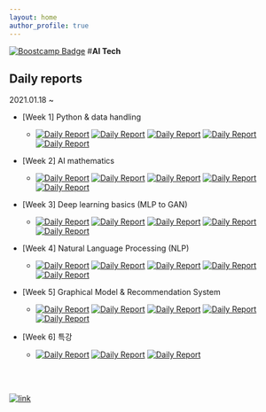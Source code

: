 ```yaml
---
layout: home
author_profile: true
---
```


[![Boostcamp Badge](https://img.shields.io/badge/Naver-Boostcamp-02c73?style=flat)](https://boostcamp.connect.or.kr/program.html) #**AI Tech**

## **Daily reports**

2021.01.18 ~

* [Week 1] Python & data handling
    * [![Daily Report](https://img.shields.io/badge/Day1-red?style=flat)](https://philgineer.github.io/boostcamp-001)
    [![Daily Report](https://img.shields.io/badge/Day2-orange?style=flat)](https://philgineer.github.io/boostcamp-002)
    [![Daily Report](https://img.shields.io/badge/Day3-yellow?style=flat)](https://philgineer.github.io/boostcamp-003)
    [![Daily Report](https://img.shields.io/badge/Day4-green?style=flat)](https://philgineer.github.io/boostcamp-004)
    [![Daily Report](https://img.shields.io/badge/Day5-blue?style=flat)](https://philgineer.github.io/boostcamp-005)

* [Week 2] AI mathematics
    * [![Daily Report](https://img.shields.io/badge/Day6-red?style=flat)](https://philgineer.github.io/boostcamp-006)
    [![Daily Report](https://img.shields.io/badge/Day7-orange?style=flat)](https://philgineer.github.io/boostcamp-007)
    [![Daily Report](https://img.shields.io/badge/Day8-yellow?style=flat)](https://philgineer.github.io/boostcamp-008)
    [![Daily Report](https://img.shields.io/badge/Day9-green?style=flat)](https://philgineer.github.io/boostcamp-009)
    [![Daily Report](https://img.shields.io/badge/Day10-blue?style=flat)](https://philgineer.github.io/boostcamp-010)

* [Week 3] Deep learning basics (MLP to GAN)
    * [![Daily Report](https://img.shields.io/badge/Day11-red?style=flat)](https://philgineer.github.io/boostcamp-011)
    [![Daily Report](https://img.shields.io/badge/Day12-orange?style=flat)](https://philgineer.github.io/boostcamp-012)
    [![Daily Report](https://img.shields.io/badge/Day13-yellow?style=flat)](https://philgineer.github.io/boostcamp-013)
    [![Daily Report](https://img.shields.io/badge/Day14-green?style=flat)](https://philgineer.github.io/boostcamp-014)
    [![Daily Report](https://img.shields.io/badge/Day15-blue?style=flat)](https://philgineer.github.io/boostcamp-015)

* [Week 4] Natural Language Processing (NLP)
    * [![Daily Report](https://img.shields.io/badge/Day16-red?style=flat)](https://philgineer.github.io/boostcamp-016)
    [![Daily Report](https://img.shields.io/badge/Day17-orange?style=flat)](https://philgineer.github.io/boostcamp-017)
    [![Daily Report](https://img.shields.io/badge/Day18-yellow?style=flat)](https://philgineer.github.io/boostcamp-018)
    [![Daily Report](https://img.shields.io/badge/Day19-green?style=flat)](https://philgineer.github.io/boostcamp-019)
    [![Daily Report](https://img.shields.io/badge/Day20-blue?style=flat)](https://philgineer.github.io/boostcamp-020)

* [Week 5] Graphical Model & Recommendation System
    * [![Daily Report](https://img.shields.io/badge/Day21-red?style=flat)](https://philgineer.github.io/boostcamp-021)
    [![Daily Report](https://img.shields.io/badge/Day22-orange?style=flat)](https://philgineer.github.io/boostcamp-022)
    [![Daily Report](https://img.shields.io/badge/Day23-yellow?style=flat)](https://philgineer.github.io/boostcamp-023)
    [![Daily Report](https://img.shields.io/badge/Day24-green?style=flat)](https://philgineer.github.io/boostcamp-024)
    [![Daily Report](https://img.shields.io/badge/Day25-blue?style=flat)](https://philgineer.github.io/boostcamp-025)

* [Week 6] 특강
    * [![Daily Report](https://img.shields.io/badge/Day26-red?style=flat)](https://philgineer.github.io/boostcamp-026)
    [![Daily Report](https://img.shields.io/badge/Day27-orange?style=flat)](https://philgineer.github.io/boostcamp-027)
    [![Daily Report](https://img.shields.io/badge/Day28-yellow?style=flat)](https://philgineer.github.io/boostcamp-028)

<br><br>

 [![link](https://img.shields.io/badge/Review-합격후기-gold?style=flat)](https://www.philgineer.com/2021/02/ai-tech.html)

 <br><br>